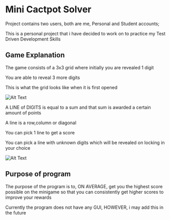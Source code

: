 # Mini Cactpot Solver

Project contains two users, both are me, Personal and Student accounts;

This is a personal project that i have decided to work on to practice my Test Driven Development Skills

## Game Explanation
The game consists of a 3x3 grid where initially you are revealed 1 digit

You are able to reveal 3 more digits

This is what the grid looks like when it is first opened

![Alt Text](https://static.icy-veins.com/images/ffxiv/gs-mini-cactpot.jpg)

A LINE of DIGITS is equal to a sum and that sum is awarded a certain amount of points

A line is a row,column or diagonal

You can pick 1 line to get a score 

You can pick a line with unknown digits which will be revealed on locking in your choice

![Alt Text](https://i.redd.it/a66he3fwymz21.png)

## Purpose of program

The purpose of the program is to, ON AVERAGE, get you the highest score possible on the minigame so that you can consistently get higher scores to improve your rewards

Currently the program does not have any GUI, HOWEVER, i may add this in the future
